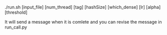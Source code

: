 ./run.sh [input_file] [num_thread] [tag] [hashSize] [which_dense] [lr] [alpha] [threshold]

It will send a message when it is comlete and you can revise the message in run_call.py
